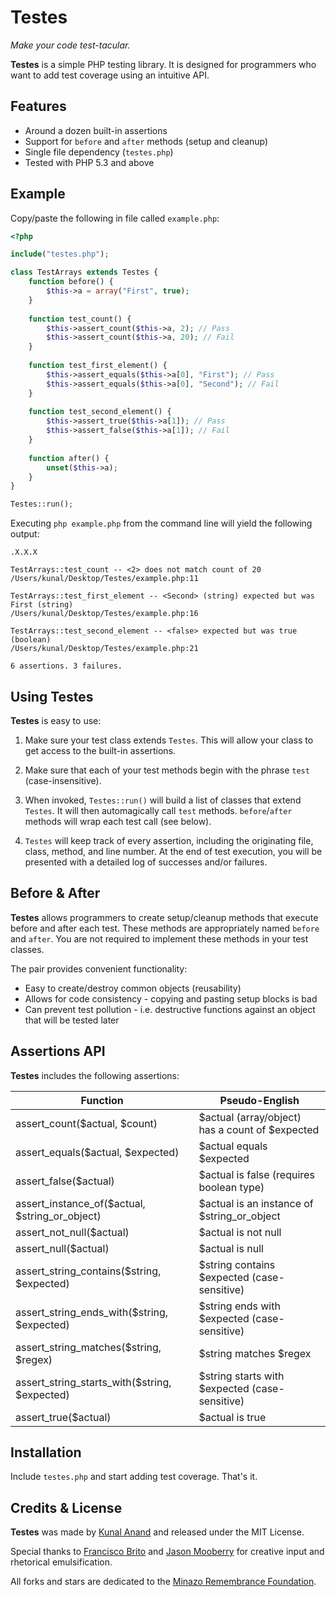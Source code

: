 # Testes

*Make your code test-tacular.*

**Testes** is a simple PHP testing library. It is designed for programmers who want to add test coverage using an intuitive API. 

## Features

- Around a dozen built-in assertions 
- Support for `before` and `after` methods (setup and cleanup)
- Single file dependency (`testes.php`)
- Tested with PHP 5.3 and above

## Example

Copy/paste the following in file called `example.php`:

```php
<?php

include("testes.php");

class TestArrays extends Testes {
    function before() {
        $this->a = array("First", true);
    }
    
    function test_count() {
        $this->assert_count($this->a, 2); // Pass
        $this->assert_count($this->a, 20); // Fail
    }
    
    function test_first_element() {
        $this->assert_equals($this->a[0], "First"); // Pass
        $this->assert_equals($this->a[0], "Second"); // Fail
    }
    
    function test_second_element() {
        $this->assert_true($this->a[1]); // Pass
        $this->assert_false($this->a[1]); // Fail
    }
    
    function after() {
        unset($this->a);
    }
}

Testes::run();
```

Executing `php example.php` from the command line will yield the following output:

	.X.X.X

	TestArrays::test_count -- <2> does not match count of 20
	/Users/kunal/Desktop/Testes/example.php:11

	TestArrays::test_first_element -- <Second> (string) expected but was First (string)
	/Users/kunal/Desktop/Testes/example.php:16
	
	TestArrays::test_second_element -- <false> expected but was true (boolean)
	/Users/kunal/Desktop/Testes/example.php:21
	
	6 assertions. 3 failures.


## Using Testes

**Testes** is easy to use:

1. Make sure your test class extends `Testes`. This will allow your class to get access to the built-in assertions. 

2. Make sure that each of your test methods begin with the phrase `test` (case-insensitive).

3. When invoked, `Testes::run()` will build a list of classes that extend `Testes`. It will then automagically call `test` methods. `before`/`after` methods will wrap each test call (see below).

4. `Testes` will keep track of every assertion, including the originating file, class, method, and line number. At the end of test execution, you will be presented with a detailed log of successes and/or failures.


## Before & After

**Testes** allows programmers to create setup/cleanup methods that execute before and after each test. These methods are appropriately named `before` and `after`. You are not required to implement these methods in your test classes. 

The pair provides convenient functionality:

- Easy to create/destroy common objects (reusability)
- Allows for code consistency - copying and pasting setup blocks is bad
- Can prevent test pollution - i.e. destructive functions against an object that will be tested later

## Assertions API

**Testes** includes the following assertions: 

Function     | Pseudo-English 
------------ | -------------- 
assert_count($actual, $count) | $actual (array/object) has a count of $expected
assert_equals($actual, $expected) | $actual equals $expected
assert_false($actual) | $actual is false (requires boolean type)
assert_instance_of($actual, $string_or_object) | $actual is an instance of $string_or_object
assert_not_null($actual) | $actual is not null
assert_null($actual) | $actual is null
assert_string_contains($string, $expected) | $string contains $expected (case-sensitive)
assert_string_ends_with($string, $expected) | $string ends with $expected (case-sensitive)
assert_string_matches($string, $regex) | $string matches $regex
assert_string_starts_with($string, $expected) | $string starts with $expected (case-sensitive)
assert_true($actual) | $actual is true


## Installation

Include `testes.php` and start adding test coverage. That's it.

## Credits & License

**Testes** was made by [Kunal Anand](http://kunalanand.com) and released under the MIT License.

Special thanks to [Francisco Brito](http://nullisnull.blogspot.com) and [Jason Mooberry](http://jasonmooberry.com/) for creative input and rhetorical emulsification. 

All forks and stars are dedicated to the [Minazo Remembrance Foundation](http://knowyourmeme.com/memes/lolrus).